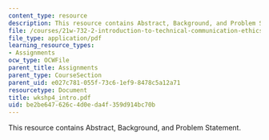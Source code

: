 ```yaml
---
content_type: resource
description: This resource contains Abstract, Background, and Problem Statement.
file: /courses/21w-732-2-introduction-to-technical-communication-ethics-in-science-and-technology-fall-2006/be2be647626c4d0eda4f359d914bc70b_wkshp4_intro.pdf
file_type: application/pdf
learning_resource_types:
- Assignments
ocw_type: OCWFile
parent_title: Assignments
parent_type: CourseSection
parent_uid: e027c781-055f-73c6-1ef9-8478c5a12a71
resourcetype: Document
title: wkshp4_intro.pdf
uid: be2be647-626c-4d0e-da4f-359d914bc70b
---
```

This resource contains Abstract, Background, and Problem Statement.

